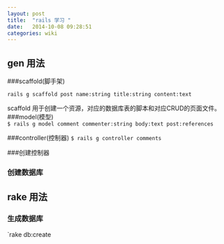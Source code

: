 ```yaml
---
layout: post
title:  "rails 学习 "
date:   2014-10-08 09:28:51
categories: wiki
---
```


## gen 用法
###scaffold(脚手架)
```rails
rails g scaffold post name:string title:string content:text
```

  scaffold 用于创建一个资源，对应的数据库表的脚本和对应CRUD的页面文件。
###model(模型)
`$ rails g model comment commenter:string body:text post:references`

###controller(控制器)
`$ rails g controller comments`

###创建控制器

### 创建数据库

## rake 用法
### 生成数据库
`rake db:create
##
